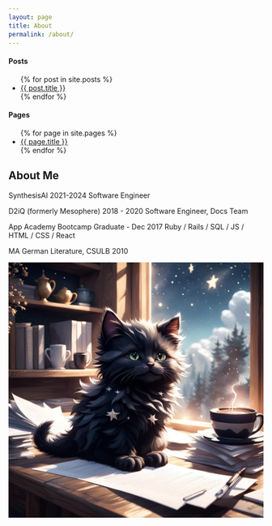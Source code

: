 ```yaml
---
layout: page
title: About
permalink: /about/
---
```

#### Posts
<ul>
  {% for post in site.posts %}
    <li>
      <a href="{{ post.url }}">{{ post.title }}</a>
    </li>
  {% endfor %}
</ul>

#### Pages
<ul>
  {% for page in site.pages %}
    <li>
      <a href="{{ page.url }}">{{ page.title }}</a>
    </li>
  {% endfor %}
</ul>

## About Me
SynthesisAI 2021-2024
Software Engineer

D2iQ (formerly Mesophere) 2018 - 2020
Software Engineer, Docs Team

App Academy Bootcamp Graduate - Dec 2017
Ruby / Rails / SQL / JS / HTML / CSS / React

MA German Literature, CSULB 2010

![cartoon image of fluffy black kitten siting on loose papers](/images/fluffy_papers.jpeg "Fluffy kitty")
